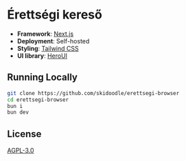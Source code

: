 # Érettségi kereső

- **Framework**: [Next.js](https://nextjs.org)
- **Deployment**: Self-hosted
- **Styling**: [Tailwind CSS](https://tailwindcss.com)
- **UI library**: [HeroUI](https://www.heroui.com/)

## Running Locally

```bash
git clone https://github.com/skidoodle/erettsegi-browser
cd erettsegi-browser
bun i
bun dev
```

## License

[AGPL-3.0](https://github.com/skidoodle/erettsegi-browser/blob/main/LICENSE)
